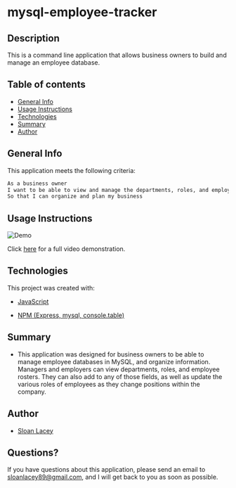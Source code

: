 # mysql-employee-tracker

## Description

This is a command line application that allows business owners to build and manage an employee database.

## Table of contents

- [General Info](#general-info)
- [Usage Instructions](#usage-instructions)
- [Technologies](#technologies)
- [Summary](#summary)
- [Author](#author)

## General Info

This application meets the following criteria:

```md
As a business owner
I want to be able to view and manage the departments, roles, and employees in my company
So that I can organize and plan my business
```

## Usage Instructions

![Demo](https://github.com/sloanlacey/mysql-employee-tracker/blob/main/assets/images/demo.gif)

Click [here](https://drive.google.com/file/d/167LM4ToZSBy6t49jK19jS2lcgen0KYQD/view) for a full video demonstration.

## Technologies

This project was created with:

- [JavaScript](https://www.javascript.com/)

- [NPM (Express, mysql, console.table)](https://www.npmjs.com/package/express)

## Summary

- This application was designed for business owners to be able to manage employee databases in MySQL, and organize information. Managers and employers can view departments, roles, and employee rosters. They can also add to any of those fields, as well as update the various roles of employees as they change positions within the company.

## Author

- [Sloan Lacey](https://github.com/sloanlacey/mysql-employee-tracker)

## Questions?

If you have questions about this application, please send an email to sloanlacey89@gmail.com, and I will get back to you as soon as possible.